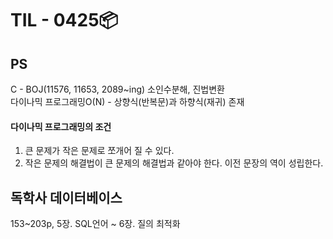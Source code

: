 # TIL - 0425📦

## PS
C - BOJ(11576, 11653, 2089~ing) 소인수분해, 진법변환<br>
다이나믹 프로그래밍O(N) - 상향식(반복문)과 하향식(재귀) 존재<br>
#### 다이나믹 프로그래밍의 조건
1. 큰 문제가 작은 문제로 쪼개어 질 수 있다.
2. 작은 문제의 해결법이 큰 문제의 해결법과 같아야 한다. 이전 문장의 역이 성립한다.

## 독학사 데이터베이스
153~203p, 5장. SQL언어 ~ 6장. 질의 최적화
